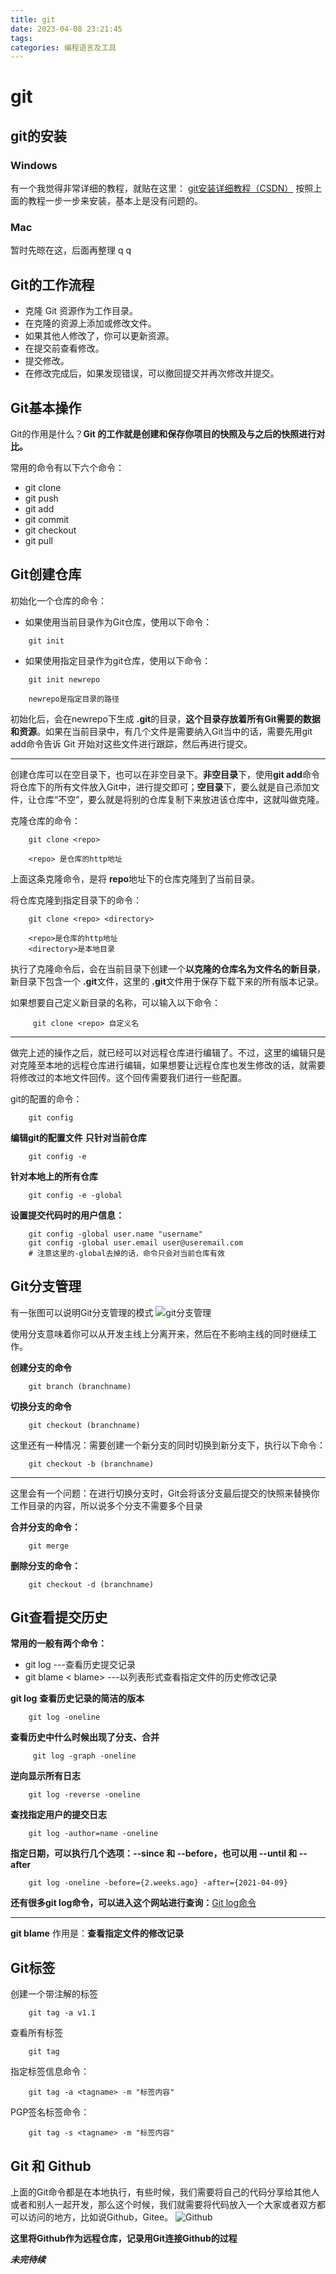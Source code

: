 ```yaml
---
title: git
date: 2023-04-08 23:21:45
tags:
categories: 编程语言及工具
---
```


# git

## git的安装
### Windows
有一个我觉得非常详细的教程，就贴在这里：
[git安装详细教程（CSDN）](https://blog.csdn.net/qq_52102933/article/details/120387246?ops_request_misc=&request_id=&biz_id=102&utm_term=Windows%E5%AE%89%E8%A3%85%E4%BD%BF%E7%94%A8git&utm_medium=distribute.pc_search_result.none-task-blog-2~all~sobaiduweb~default-3-120387246.142^v82^insert_down38,201^v4^add_ask,239^v2^insert_chatgpt&spm=1018.2226.3001.4187)
按照上面的教程一步一步来安装，基本上是没有问题的。

### Mac
暂时先晾在这，后面再整理
q q
## Git的工作流程
- 克隆 Git 资源作为工作目录。
- 在克隆的资源上添加或修改文件。
- 如果其他人修改了，你可以更新资源。
- 在提交前查看修改。
- 提交修改。
- 在修改完成后，如果发现错误，可以撤回提交并再次修改并提交。


## Git基本操作
Git的作用是什么？**Git 的工作就是创建和保存你项目的快照及与之后的快照进行对比。**

常用的命令有以下六个命令：
- git clone
- git push
- git add
- git commit
- git checkout
- git pull

## Git创建仓库
初始化一个仓库的命令：
- 如果使用当前目录作为Git仓库，使用以下命令：
```shell
    git init
```
- 如果使用指定目录作为git仓库，使用以下命令：
```shell
    git init newrepo

    newrepo是指定目录的路径
```
初始化后，会在newrepo下生成 **.git**的目录，**这个目录存放着所有Git需要的数据和资源**。如果在当前目录中，有几个文件是需要纳入Git当中的话，需要先用git add命令告诉 Git 开始对这些文件进行跟踪，然后再进行提交。

*****

创建仓库可以在空目录下，也可以在非空目录下。**非空目录**下，使用**git add**命令将仓库下的所有文件放入Git中，进行提交即可；**空目录**下，要么就是自己添加文件，让仓库“不空”，要么就是将别的仓库复制下来放进该仓库中，这就叫做克隆。

克隆仓库的命令：
```
    git clone <repo>

    <repo> 是仓库的http地址
```
上面这条克隆命令，是将 **repo**地址下的仓库克隆到了当前目录。

将仓库克隆到指定目录下的命令：
```
    git clone <repo> <directory>

    <repo>是仓库的http地址
    <directory>是本地目录
```

执行了克隆命令后，会在当前目录下创建一个**以克隆的仓库名为文件名的新目录**，新目录下包含一个 **.git**文件，这里的 **.git**文件用于保存下载下来的所有版本记录。


如果想要自己定义新目录的名称，可以输入以下命令：
```
     git clone <repo> 自定义名
```

*****

做完上述的操作之后，就已经可以对远程仓库进行编辑了。不过，这里的编辑只是对克隆至本地的远程仓库进行编辑，如果想要让远程仓库也发生修改的话，就需要将修改过的本地文件回传。这个回传需要我们进行一些配置。

git的配置的命令：
```shell
    git config
```

**编辑git的配置文件**
**只针对当前仓库**
```shell
    git config -e  
```

**针对本地上的所有仓库**
```shell
    git config -e -global
```

**设置提交代码时的用户信息：**
```shell
    git config -global user.name "username"
    git config -global user.email user@useremail.com 
    # 注意这里的-global去掉的话，命令只会对当前仓库有效
```

## Git分支管理
有一张图可以说明Git分支管理的模式
![git分支管理](https://static.runoob.com/images/svg/git-brance.svg)

使用分支意味着你可以从开发主线上分离开来，然后在不影响主线的同时继续工作。

**创建分支的命令**
```shell
    git branch (branchname)
```

**切换分支的命令**
```shell
    git checkout (branchname)
```
这里还有一种情况：需要创建一个新分支的同时切换到新分支下，执行以下命令：
```
    git checkout -b (branchname)
```
*****
这里会有一个问题：在进行切换分支时，Git会将该分支最后提交的快照来替换你工作目录的内容，所以说多个分支不需要多个目录

**合并分支的命令：**
```shell
    git merge
```

**删除分支的命令：**
```shell
    git checkout -d (branchname)
```

## Git查看提交历史
**常用的一般有两个命令：**
- git log ---查看历史提交记录 
- git blame < blame> ---以列表形式查看指定文件的历史修改记录

**git log**
**查看历史记录的简洁的版本**
```shell
    git log -oneline
```

**查看历史中什么时候出现了分支、合并**
```shell
     git log -graph -oneline
```

**逆向显示所有日志**
```shell
    git log -reverse -oneline
```

**查找指定用户的提交日志**
```shell
    git log -author=name -oneline
```

**指定日期，可以执行几个选项：--since 和 --before，也可以用 --until 和 --after**

```shell
    git log -oneline -before={2.weeks.ago} -after={2021-04-09} 
```

**还有很多git log命令，可以进入这个网站进行查询：**[Git log命令](https://git-scm.com/docs/git-log)

*****

**git blame**
作用是：**查看指定文件的修改记录**


## Git标签
创建一个带注解的标签
```shell
    git tag -a v1.1
```

查看所有标签
```shell
    git tag
```

指定标签信息命令：
```shell
    git tag -a <tagname> -m "标签内容"
```

PGP签名标签命令：
```shell
    git tag -s <tagname> -m "标签内容"
```

## Git 和 Github

上面的Git命令都是在本地执行，有些时候，我们需要将自己的代码分享给其他人或者和别人一起开发，那么这个时候，我们就需要将代码放入一个大家或者双方都可以访问的地方，比如说Github，Gitee。
![Github](https://www.runoob.com/wp-content/uploads/2015/03/Git-push-command.jpeg)

**这里将Github作为远程仓库，记录用Git连接Github的过程**

***未完待续***

